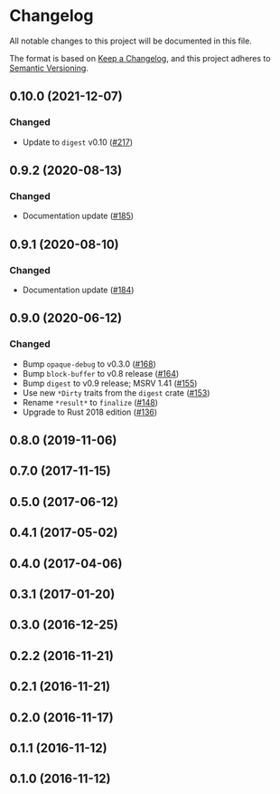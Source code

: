 # Changelog

All notable changes to this project will be documented in this file.

The format is based on [Keep a Changelog](https://keepachangelog.com/en/1.0.0/),
and this project adheres to [Semantic Versioning](https://semver.org/spec/v2.0.0.html).

## 0.10.0 (2021-12-07)
### Changed
- Update to `digest` v0.10 ([#217])

[#217]: https://github.com/RustCrypto/hashes/pull/217

## 0.9.2 (2020-08-13)
### Changed
- Documentation update ([#185])

[#185]: https://github.com/RustCrypto/hashes/pull/185

## 0.9.1 (2020-08-10)
### Changed
- Documentation update ([#184])

[#184]: https://github.com/RustCrypto/hashes/pull/184

## 0.9.0 (2020-06-12)
### Changed
- Bump `opaque-debug` to v0.3.0 ([#168])
- Bump `block-buffer` to v0.8 release ([#164])
- Bump `digest` to v0.9 release; MSRV 1.41 ([#155])
- Use new `*Dirty` traits from the `digest` crate ([#153])
- Rename `*result*` to `finalize` ([#148])
- Upgrade to Rust 2018 edition ([#136])

[#168]: https://github.com/RustCrypto/hashes/pull/168
[#164]: https://github.com/RustCrypto/hashes/pull/164
[#155]: https://github.com/RustCrypto/hashes/pull/155
[#153]: https://github.com/RustCrypto/hashes/pull/153
[#148]: https://github.com/RustCrypto/hashes/pull/148
[#136]: https://github.com/RustCrypto/hashes/pull/148

## 0.8.0 (2019-11-06)

## 0.7.0 (2017-11-15)

## 0.5.0 (2017-06-12)

## 0.4.1 (2017-05-02)

## 0.4.0 (2017-04-06)

## 0.3.1 (2017-01-20)

## 0.3.0 (2016-12-25)

## 0.2.2 (2016-11-21)

## 0.2.1 (2016-11-21)

## 0.2.0 (2016-11-17)

## 0.1.1 (2016-11-12)

## 0.1.0 (2016-11-12)
